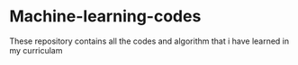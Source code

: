 # Machine-learning-codes
These repository contains all the codes and algorithm that i have learned in my curriculam
